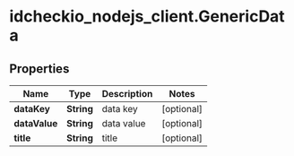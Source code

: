 # idcheckio_nodejs_client.GenericData

## Properties
Name | Type | Description | Notes
------------ | ------------- | ------------- | -------------
**dataKey** | **String** | data key | [optional] 
**dataValue** | **String** | data value | [optional] 
**title** | **String** | title | [optional] 


